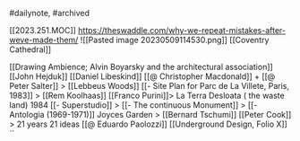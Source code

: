 #dailynote, #archived 

[[2023.251.MOC]]
https://theswaddle.com/why-we-repeat-mistakes-after-weve-made-them/
![[Pasted image 20230509114530.png]]
[[Coventry Cathedral]]

[[Drawing Ambience; Alvin Boyarsky and the architectural association]]
	[[John Hejduk]]
	[[Daniel Libeskind]] 
	[[@ Christopher Macdonald]] + [[@ Peter Salter]] > [[Lebbeus Woods]]
	[[- Site Plan for Parc de La Villete, Paris, 1983]] > [[Rem Koolhaas]]
	[[Franco Purini]]> La Terra Desloata ( the waste land) 1984
	[[- Superstudio]] > [[- The continuous Monument]] > [[- Antologia (1969-1971)]]
	Joyces Garden > [[Bernard Tschumi]]
	[[Peter Cook]] > 21 years 21 ideas
	[[@ Eduardo Paolozzi]]
	[[Underground Design, Folio X]]
	 ``